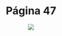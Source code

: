 <h1 align="center">Página 47</h1>
<p align="center">
  <img src="https://i.ibb.co/HtsKvJx/Sem-t-tulo.png" >
</p>

